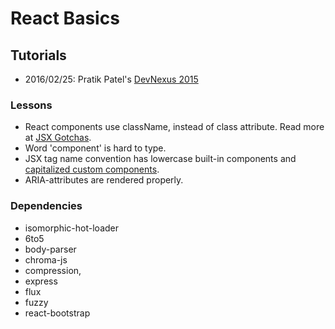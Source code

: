 # React Basics

## Tutorials
 * 2016/02/25: Pratik Patel's [DevNexus 2015]

### Lessons
* React components use className, instead of class attribute. Read more at [JSX Gotchas].
* Word 'component' is hard to type.
* JSX tag name convention has lowercase built-in components and [capitalized custom components].
* ARIA-attributes are rendered properly.

### Dependencies
 * isomorphic-hot-loader
 * 6to5
 * body-parser
 * chroma-js
 * compression,
 * express
 * flux
 * fuzzy
 * react-bootstrap

[DevNexus 2015]: <https://www.youtube.com/watch?v=Ws84J61j8o0>
[JSX Gotchas]: <http://facebook.github.io/react/docs/jsx-gotchas.html>
[capitalized custom components]: <http://stackoverflow.com/questions/33259112/why-do-components-in-react-need-to-be-capitalized>
